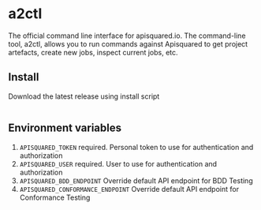 # a2ctl
The official command line interface for apisquared.io. The command-line tool, a2ctl, allows you to run commands against Apisquared to get project artefacts, create new jobs, inspect current jobs, etc.

## Install
Download the latest release using install script
```shell

```

## Environment variables
1. ```APISQUARED_TOKEN``` required. Personal token to use for authentication and authorization  
2. ```APISQUARED_USER```  required. User to use for authentication and authorization
3. ```APISQUARED_BDD_ENDPOINT```  Override default API endpoint for BDD Testing
4. ```APISQUARED_CONFORMANCE_ENDPOINT```  Override default API endpoint for Conformance Testing 
